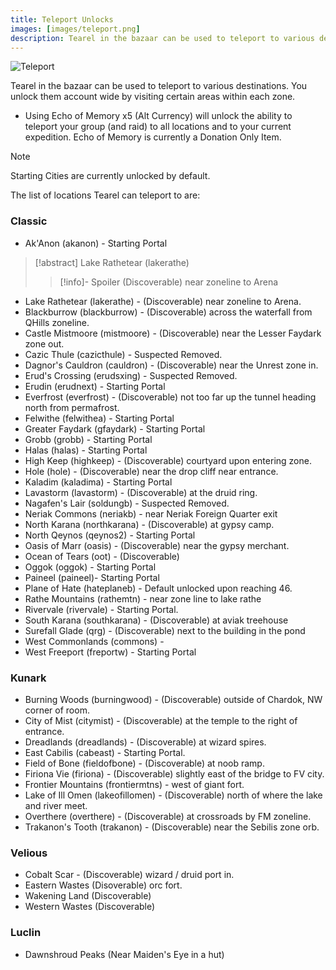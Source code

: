 ```yaml
---
title: Teleport Unlocks
images: [images/teleport.png]
description: Tearel in the bazaar can be used to teleport to various destinations for a fee. This page lists all locations unlockable.
---
```


![Teleport](images/teleport.png)

Tearel in the bazaar can be used to teleport to various destinations. You unlock them account wide by visiting certain areas within each zone.

- Using Echo of Memory x5 (Alt Currency) will unlock the ability to teleport your group (and raid) to all locations and to your current expedition. Echo of Memory is currently a Donation Only Item.


> [!note]
> Starting Cities are currently unlocked by default.

The list of locations Tearel can teleport to are:

### Classic

* Ak'Anon (akanon) - Starting Portal
> [!abstract] Lake Rathetear (lakerathe)
> > [!info]- Spoiler
> > (Discoverable) near zoneline to Arena
* Lake Rathetear (lakerathe) - (Discoverable) near zoneline to Arena.
* Blackburrow (blackburrow) - (Discoverable) across the waterfall from QHills zoneline.
* Castle Mistmoore (mistmoore) - (Discoverable) near the Lesser Faydark zone out.
* Cazic Thule (cazicthule) - Suspected Removed.
* Dagnor's Cauldron (cauldron) - (Discoverable) near the Unrest zone in.
* Erud's Crossing (erudsxing) - Suspected Removed.
* Erudin (erudnext) - Starting Portal
* Everfrost (everfrost) - (Discoverable) not too far up the tunnel heading north from permafrost.
* Felwithe (felwithea) - Starting Portal
* Greater Faydark (gfaydark) - Starting Portal
* Grobb (grobb) - Starting Portal
* Halas (halas) - Starting Portal
* High Keep (highkeep) - (Discoverable) courtyard upon entering zone.
* Hole (hole) - (Discoverable) near the drop cliff near entrance.
* Kaladim (kaladima) - Starting Portal
* Lavastorm (lavastorm) - (Discoverable) at the druid ring.
* Nagafen's Lair (soldungb) - Suspected Removed.
* Neriak Commons (neriakb) - near Neriak Foreign Quarter exit
* North Karana (northkarana) - (Discoverable) at gypsy camp.
* North Qeynos (qeynos2) - Starting Portal
* Oasis of Marr (oasis) - (Discoverable) near the gypsy merchant.
* Ocean of Tears (oot) - (Discoverable)
* Oggok (oggok) - Starting Portal
* Paineel (paineel)- Starting Portal
* Plane of Hate (hateplaneb) - Default unlocked upon reaching 46.
* Rathe Mountains (rathemtn) - near zone line to lake rathe
* Rivervale (rivervale) - Starting Portal.
* South Karana (southkarana) - (Discoverable) at aviak treehouse
* Surefall Glade (qrg) - (Discoverable) next to the building in the pond
* West Commonlands (commons) -
* West Freeport (freportw) - Starting Portal

### Kunark

* Burning Woods (burningwood) - (Discoverable) outside of Chardok, NW corner of room.
* City of Mist (citymist) - (Discoverable) at the temple to the right of entrance.
* Dreadlands (dreadlands) - (Discoverable) at wizard spires.
* East Cabilis (cabeast) - Starting Portal.
* Field of Bone (fieldofbone) - (Discoverable) at noob ramp.
* Firiona Vie (firiona) - (Discoverable) slightly east of the bridge to FV city.
* Frontier Mountains (frontiermtns) - west of giant fort.
* Lake of Ill Omen (lakeofillomen) - (Discoverable) north of where the lake and river meet.
* Overthere (overthere) - (Discoverable) at crossroads by FM zoneline.
* Trakanon's Tooth (trakanon) - (Discoverable) near the Sebilis zone orb.

### Velious

* Cobalt Scar - (Discoverable) wizard / druid port in.
* Eastern Wastes (Disoverable) orc fort.
* Wakening Land (Discoverable)
* Western Wastes (Discoverable)


### Luclin

* Dawnshroud Peaks (Near Maiden's Eye in a hut)
